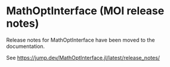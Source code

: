 MathOptInterface (MOI release notes)
====================================

Release notes for MathOptInterface have been moved to the documentation.

See https://jump.dev/MathOptInterface.jl/latest/release_notes/
